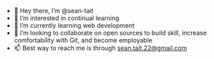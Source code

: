 - 👋 Hey there, I’m @sean-tait
- 👀 I’m interested in continual learning
- 🌱 I’m currently learning web development
- 💞️ I’m looking to collaborate on open sources to build skill, increase comfortability with Git, and become employable
- 📫 Best way to reach me is through sean.tait.22@gmail.com

<!---
sean-tait/sean-tait is a ✨ special ✨ repository because its `README.md` (this file) appears on your GitHub profile.
You can click the Preview link to take a look at your changes.
--->
